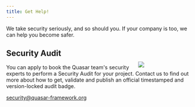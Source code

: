 ```yaml
---
title: Get Help!
---
```


We take security seriously, and so should you. If your company is too, we can help you become safer.

<img src="https://cdn.quasar-framework.org/img/audit-sample-badge.png" style="float:right;max-width:15%;min-width:150px;padding-top:50px" />

## Security Audit

You can apply to book the Quasar team's security experts to perform a Security Audit for your project. Contact us to find out more about how to get, validate and publish an official timestamped and version-locked audit badge.



[security@quasar-framework.org](mailto:security@quasar-framework.org)
